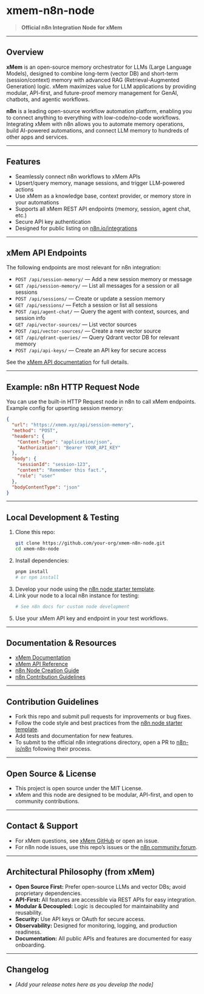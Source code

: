# xmem-n8n-node

> **Official n8n Integration Node for xMem**

---

## Overview

**xMem** is an open-source memory orchestrator for LLMs (Large Language Models), designed to combine long-term (vector DB) and short-term (session/context) memory with advanced RAG (Retrieval-Augmented Generation) logic. xMem maximizes value for LLM applications by providing modular, API-first, and future-proof memory management for GenAI, chatbots, and agentic workflows.

**n8n** is a leading open-source workflow automation platform, enabling you to connect anything to everything with low-code/no-code workflows. Integrating xMem with n8n allows you to automate memory operations, build AI-powered automations, and connect LLM memory to hundreds of other apps and services.

---

## Features

- Seamlessly connect n8n workflows to xMem APIs
- Upsert/query memory, manage sessions, and trigger LLM-powered actions
- Use xMem as a knowledge base, context provider, or memory store in your automations
- Supports all xMem REST API endpoints (memory, session, agent chat, etc.)
- Secure API key authentication
- Designed for public listing on [n8n.io/integrations](https://n8n.io/integrations/)

---

## xMem API Endpoints

The following endpoints are most relevant for n8n integration:

- `POST /api/session-memory/` — Add a new session memory or message
- `GET /api/session-memory/` — List all messages for a session or all sessions
- `POST /api/sessions/` — Create or update a session memory
- `GET /api/sessions/` — Fetch a session or list all sessions
- `POST /api/agent-chat/` — Query the agent with context, sources, and session info
- `GET /api/vector-sources/` — List vector sources
- `POST /api/vector-sources/` — Create a new vector source
- `GET /api/qdrant-queries/` — Query Qdrant vector DB for relevant memory
- `POST /api/api-keys/` — Create an API key for secure access

See the [xMem API documentation](https://github.com/your-org/xmem) for full details.

---

## Example: n8n HTTP Request Node

You can use the built-in HTTP Request node in n8n to call xMem endpoints. Example config for upserting session memory:

```json
{
  "url": "https://xmem.xyz/api/session-memory",
  "method": "POST",
  "headers": {
    "Content-Type": "application/json",
    "Authorization": "Bearer YOUR_API_KEY"
  },
  "body": {
    "sessionId": "session-123",
    "content": "Remember this fact.",
    "role": "user"
  },
  "bodyContentType": "json"
}
```

---

## Local Development & Testing

1. Clone this repo:
   ```bash
   git clone https://github.com/your-org/xmem-n8n-node.git
   cd xmem-n8n-node
   ```
2. Install dependencies:
   ```bash
   pnpm install
   # or npm install
   ```
3. Develop your node using the [n8n node starter template](https://github.com/n8n-io/n8n-nodes-starter).
4. Link your node to a local n8n instance for testing:
   ```bash
   # See n8n docs for custom node development
   ```
5. Use your xMem API key and endpoint in your test workflows.

---

## Documentation & Resources

- [xMem Documentation](https://github.com/your-org/xmem)
- [xMem API Reference](https://github.com/your-org/xmem/tree/main/src/app/docs)
- [n8n Node Creation Guide](https://docs.n8n.io/integrations/creating-nodes/create-node/)
- [n8n Contribution Guidelines](https://github.com/n8n-io/n8n/blob/master/CONTRIBUTING.md)

---

## Contribution Guidelines

- Fork this repo and submit pull requests for improvements or bug fixes.
- Follow the code style and best practices from the [n8n node starter template](https://github.com/n8n-io/n8n-nodes-starter).
- Add tests and documentation for new features.
- To submit to the official n8n integrations directory, open a PR to [n8n-io/n8n](https://github.com/n8n-io/n8n) following their process.

---

## Open Source & License

- This project is open source under the MIT License.
- xMem and this node are designed to be modular, API-first, and open to community contributions.

---

## Contact & Support

- For xMem questions, see [xMem GitHub](https://github.com/your-org/xmem) or open an issue.
- For n8n node issues, use this repo’s issues or the [n8n community forum](https://community.n8n.io/).

---

## Architectural Philosophy (from xMem)

- **Open Source First:** Prefer open-source LLMs and vector DBs; avoid proprietary dependencies.
- **API-First:** All features are accessible via REST APIs for easy integration.
- **Modular & Decoupled:** Logic is decoupled for maintainability and reusability.
- **Security:** Use API keys or OAuth for secure access.
- **Observability:** Designed for monitoring, logging, and production readiness.
- **Documentation:** All public APIs and features are documented for easy onboarding.

---

## Changelog

- _[Add your release notes here as you develop the node]_

